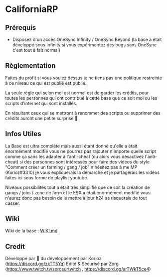 # CaliforniaRP

## Prérequis
- Disposez d'un accès OneSync Infinity /  OneSync Beyond (la base a était développé sous Infinity si vous expérimentez des bugs sans OneSync c'est tout à fait normal)

## Règlementation
Faites du profit si vous voulez dessus je ne tiens pas une politique restreinte à ce niveau ce qui est publié est publié.

La seule règle qui selon moi est normal est de garder les crédits, pour toutes les personnes qui ont contribué à cette base que ce soit moi ou les scripts d'internet qui sont installés.

En résultant ceux qui se mettront à renommer des scripts ou supprimer des crédits auront une petite surprise 🎁

## Infos Utiles
La Base est ultra complète mais aussi étant donné qu'elle a était énormément modifié vous ne pourrez pas rajouter n'importe quelle script comme ça sans les adapter à l'anti-cheat (ou alors vous désactivez l'anti-cheat) si des personnes sont intéressés pour faire des vidéos du style "Comment créer un farming / gang / job" n'hésitez pas à me MP (Korioz#3310) je vous expliquerais la démarche et je partagerais les vidéos faites ici sous forme de playlist youtube.

Niveaux possibilités tout a était très simplifié que ce soit la création de gangs / jobs / zone de farm et le ESX a était énormément modifié vous n'aurez donc pas besoin de le mettre à jour h24 sa risquerais de tout casser.

## Wiki
Wiki de la base : [WIKI.md](https://github.com/Korioz/CaliforniaRP/blob/master/WIKI.md)

## Credit
Développé par 💖 du développement par Korioz (https://discord.gg/zkTT5Yq)
Edité & Sécurisé par Zorg (https://www.twitch.tv/zorgsurtwitch , https://discord.gg/arTWkT5ce4)
